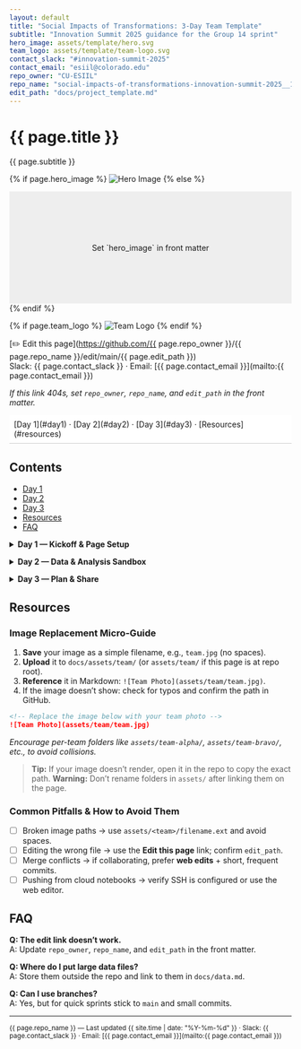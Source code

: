 ```yaml
---
layout: default
title: "Social Impacts of Transformations: 3-Day Team Template"
subtitle: "Innovation Summit 2025 guidance for the Group 14 sprint"
hero_image: assets/template/hero.svg
team_logo: assets/template/team-logo.svg
contact_slack: "#innovation-summit-2025"
contact_email: "esiil@colorado.edu"
repo_owner: "CU-ESIIL"
repo_name: "social-impacts-of-transformations-innovation-summit-2025__14"
edit_path: "docs/project_template.md"
---
```


# {{ page.title }}

{{ page.subtitle }}

{% if page.hero_image %}
<img src="{{ page.hero_image }}" alt="Hero Image" />
{% else %}
<div style="width:100%;height:200px;background:#eee;display:flex;align-items:center;justify-content:center;">Set `hero_image` in front matter</div>
{% endif %}

{% if page.team_logo %}
<img src="{{ page.team_logo }}" alt="Team Logo" />
{% endif %}

[✏️ Edit this page](https://github.com/{{ page.repo_owner }}/{{ page.repo_name }}/edit/main/{{ page.edit_path }})  
Slack: {{ page.contact_slack }} · Email: [{{ page.contact_email }}](mailto:{{ page.contact_email }})

*If this link 404s, set `repo_owner`, `repo_name`, and `edit_path` in the front matter.*

<nav style="position:sticky; top:0; background:#fff; padding:0.5rem; border-bottom:1px solid #ccc;">
[Day 1](#day1) · [Day 2](#day2) · [Day 3](#day3) · [Resources](#resources)
</nav>

## Contents
- [Day 1](#day1)
- [Day 2](#day2)
- [Day 3](#day3)
- [Resources](#resources)
- [FAQ](#faq)

<a id="day1"></a>
<details>
<summary><strong>Day 1 — Kickoff &amp; Page Setup</strong></summary>

### Objectives
- Form your team and assign roles
- Draft a project one-liner to align expectations
- Swap in your hero and team images
- Make and push your first commit

### Steps
1. **Project One-liner** – In one sentence, describe what you will explore.  
   *Example: *Collect and analyze rainfall data to model flash flood risks.*
2. **Edit this page** – Replace placeholders in the front matter above.
3. **Team Roles** – Fill in the table:

```markdown
| Role  | Name | Responsibilities |
|---|---|---|
| Lead | _(your name)_ | Coordinates tasks, keeps time |
| Data | _(your name)_ | Finds/preps data, documents sources |
| Methods | _(your name)_ | Runs analysis, records parameters |
| Comms | _(your name)_ | Summarizes outcomes, crafts visuals |
```

4. **Swap Images** – Follow the Image Replacement Micro-Guide in [Resources](#resources) to update `hero_image` and insert a team photo.
5. **Commit & Push**  
   - *Web editor:* click **✏️ Edit this page**, make changes, write a short commit message, and **Commit changes**.  
   - *Clone route:* `git clone <repo-url>` → edit locally → `git add -A` → `git commit -m "initial setup"` → `git push`.

### Copy-paste Snippet
```markdown
Project one-liner: _(write it here)_
```

### Day 1 Checklist
- [ ] One-liner added
- [ ] Team roles filled
- [ ] Hero & team images swapped
- [ ] Commit pushed to main

</details>

<a id="day2"></a>
<details>
<summary><strong>Day 2 — Data &amp; Analysis Sandbox</strong></summary>

### Objectives
- Pick a dataset and document its source
- Run a tiny analysis using Python or R
- Save at least one result figure
- Note what worked or failed

### Steps
1. **Explore Libraries** – Start with these resources:
   - [Data Library](https://example.com/data-library) – replace with real link.
   - [Analytics Library](https://example.com/analytics-library) – replace with real link.
2. **Select Data** – Choose one dataset and note its source.
   *Example: *NOAA daily precipitation for Boulder County.*
3. **Set Up Tools** – Optional `gocmd` quickstart for Linux:

```bash
# Linux quickstart
GOCMD_VER=$(curl -L -s https://raw.githubusercontent.com/cyverse/gocommands/main/VERSION.txt); \
curl -L -s https://github.com/cyverse/gocommands/releases/download/${GOCMD_VER}/gocmd-${GOCMD_VER}-linux-amd64.tar.gz | tar zxvf -
./gocmd init

# Quick sanity check: can you list your home?
./gocmd ls i:/iplant/home/YOUR_USER
```

   > *(macOS uses a different tarball)*
4. **Minimal Analysis** – Run one of the snippets:

```python
# Python example
import pandas as pd
url = "https://example.com/data.csv"  # replace with real URL
df = pd.read_csv(url)
print(df.head())
```

```r
# R example
url <- "https://example.com/data.csv"  # replace with real URL
df <- read.csv(url)
head(df)
```

5. **Record Results** – Save a figure into `assets/results/`:

```markdown
<!-- Save figures into assets/results/ and reference below -->
![Result Figure](assets/results/example.png)
```

6. **Document Learnings** – Jot down commands or pitfalls in the Results section.

### Day 2 Checklist
- [ ] Dataset chosen and cited
- [ ] Analysis snippet executed
- [ ] Figure saved to assets/results/
- [ ] Notes captured in Results section

</details>

<a id="day3"></a>
<details>
<summary><strong>Day 3 — Plan &amp; Share</strong></summary>

### Objectives
- Draft a plan-on-a-page for next steps
- Create a short communication artifact
- Prepare a demo for sharing
- Decide who will own follow-ups

### Steps
1. **Plan on a Page** – Outline what’s next:
   - [ ] Goals
   - [ ] Data needed
   - [ ] Methods to try
   - [ ] Roles & timeline
2. **Comms Box** – Prepare a 100-word abstract and image:

```markdown
<!-- 100-word abstract example -->
Climate extremes threaten mountain ecosystems. In three days we built a rainfall model
and produced early visualizations to guide local decision-makers.

<!-- Replace the image below with your artifact -->
![Outreach Graphic](assets/results/placeholder.png)
```

3. **Demo Checklist**
   - [ ] Show the updated project page
   - [ ] Display one analysis result
   - [ ] Share the plan-on-a-page
   - [ ] Collect feedback and record next actions

### Day 3 Checklist
- [ ] Plan drafted
- [ ] Abstract & image added
- [ ] Demo items rehearsed
- [ ] Next steps assigned

</details>

## Resources
<a id="resources"></a>

### Image Replacement Micro-Guide
1. **Save** your image as a simple filename, e.g., `team.jpg` (no spaces).
2. **Upload** it to `docs/assets/team/` (or `assets/team/` if this page is at repo root).
3. **Reference** it in Markdown: `![Team Photo](assets/team/team.jpg)`.
4. If the image doesn’t show: check for typos and confirm the path in GitHub.

```markdown
<!-- Replace the image below with your team photo -->
![Team Photo](assets/team/team.jpg)
```

*Encourage per-team folders like `assets/team-alpha/`, `assets/team-bravo/`, etc., to avoid collisions.*

> **Tip:** If your image doesn’t render, open it in the repo to copy the exact path.
> **Warning:** Don’t rename folders in `assets/` after linking them on the page.

### Common Pitfalls & How to Avoid Them
- [ ] Broken image paths → use `assets/<team>/filename.ext` and avoid spaces.
- [ ] Editing the wrong file → use the **Edit this page** link; confirm `edit_path`.
- [ ] Merge conflicts → if collaborating, prefer **web edits** + short, frequent commits.
- [ ] Pushing from cloud notebooks → verify SSH is configured or use the web editor.

## FAQ
<a id="faq"></a>

**Q: The edit link doesn’t work.**  
A: Update `repo_owner`, `repo_name`, and `edit_path` in the front matter.

**Q: Where do I put large data files?**  
A: Store them outside the repo and link to them in `docs/data.md`.

**Q: Can I use branches?**  
A: Yes, but for quick sprints stick to `main` and small commits.

---

<small>
{{ page.repo_name }} — Last updated {{ site.time | date: "%Y-%m-%d" }} · Slack: {{ page.contact_slack }} · Email: [{{ page.contact_email }}](mailto:{{ page.contact_email }})
</small>

